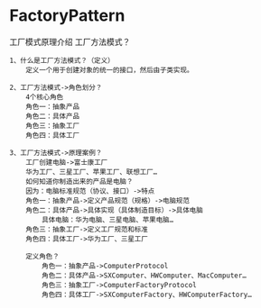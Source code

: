 # FactoryPattern
工厂模式原理介绍
工厂方法模式？



	1、什么是工厂方法模式？（定义）
		定义一个用于创建对象的统一的接口，然后由子类实现。

	2、工厂方法模式->角色划分？
		4个核心角色
		角色一：抽象产品
		角色二：具体产品
		角色三：抽象工厂
		角色四：具体工厂

	3、工厂方法模式->原理案例？
		工厂创建电脑->富士康工厂
		华为工厂、三星工厂、苹果工厂、联想工厂…
		如何知道你制造出来的产品是电脑？
		因为：电脑标准规范（协议、接口）->特点
		角色一：抽象产品->定义产品规范（规格）->电脑规范
		角色二：具体产品->具体实现（具体制造目标）->具体电脑
			具体电脑：华为电脑、三星电脑、苹果电脑…
		角色三：抽象工厂->定义工厂规范和标准
		角色四：具体工厂->华为工厂、三星工厂

		定义角色？
			角色一：抽象产品->ComputerProtocol
			角色二：具体产品->SXComputer、HWComputer、MacComputer…
			角色三：抽象工厂->ComputerFactoryProtocol
			角色四：具体工厂->SXComputerFactory、HWComputerFactory…

